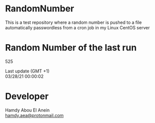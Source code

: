 # RandomNumber    
This is a test repository where a random number is pushed to a file automatically passwordless from a cron job in my Linux CentOS server    
# Random Number of the last run   
525
      
Last update (GMT +1)    
03/28/21 00:00:02
# Developer    
Hamdy Abou El Anein   
hamdy.aea@protonmail.com
